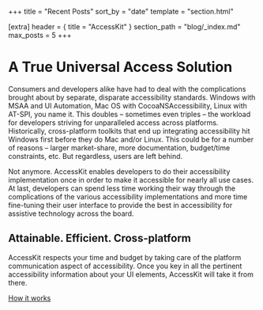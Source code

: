 +++
title = "Recent Posts"
sort_by = "date"
template = "section.html"

[extra]
header = { title = "AccessKit" }
section_path = "blog/_index.md"
max_posts = 5
+++

# A True Universal Access Solution

Consumers and developers alike have had to deal with the complications brought about by separate, disparate accessibility standards. Windows with MSAA and UI Automation, Mac OS with CocoaNSAccessibility, Linux with AT-SPI, you name it. This doubles – sometimes even triples – the workload for developers striving for unparalleled access across platforms. Historically, cross-platform toolkits that end up integrating accessibility hit Windows first before they do Mac and/or Linux. This could be for a number of reasons – larger market-share, more documentation, budget/time constraints, etc. But regardless, users are left behind.

Not anymore. AccessKit enables developers to do their accessibility implementation once in order to make it accessible for nearly all use cases. At last, developers can spend less time working their way through the complications of the various accessibility implementations and more time fine-tuning their user interface to provide the best in accessibility for assistive technology across the board.

## Attainable. Efficient. Cross-platform

AccessKit respects your time and budget by taking care of the platform communication aspect of accessibility. Once you key in all the pertinent accessibility information about your UI elements, AccessKit will take it from there.

[How it works](/how-it-works/)
